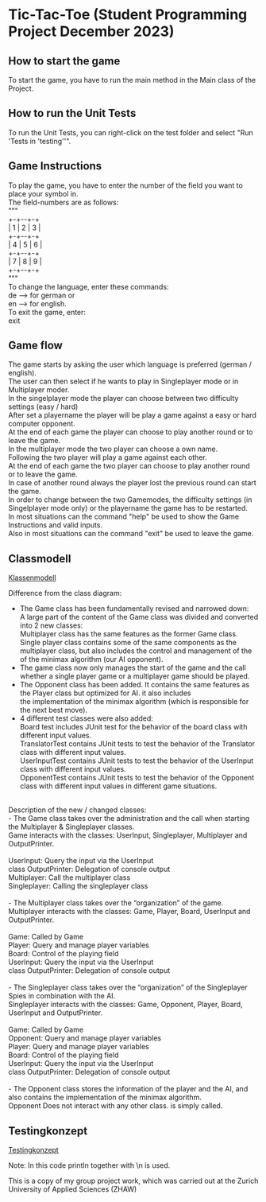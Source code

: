 # Tic-Tac-Toe (Student Programming Project December 2023)

## How to start the game
To start the game, you have to run the main method in the Main class of the Project. <br />

## How to run the Unit Tests
To run the Unit Tests, you can right-click on the test folder and select "Run 'Tests in 'testing''". <br />

## Game Instructions
To play the game, you have to enter the number of the field you want to place your symbol in. <br />
                The field-numbers are as follows: <br />
                """<br />
                   +-+--+-+<br />
                   | 1 | 2 | 3 |<br />
                   +-+--+-+<br />
                   | 4 | 5 | 6 |<br />
                   +-+--+-+<br />
                   | 7 | 8 | 9 |<br />
                   +-+--+-+<br />
                """ <br />
                To change the language, enter these commands:<br />
                   de  --> for german or<br />
                   en  --> for english.<br />
                To exit the game, enter:<br />
                    exit<br />
                
## Game flow
The game starts by asking the user which language is preferred (german / english). <br />
The user can then select if he wants to play in Singleplayer mode or in Multiplayer moder.<br />
In the singelplayer mode the player can choose between two difficulty settings (easy / hard) <br />
After set a playername the player will be play a game against a easy or hard computer opponent.<br />
At the end of each game the player can choose to play another round or to leave the game.<br />
In the multiplayer mode the two player can choose a own name. <br />
Following the two player will play a game against each other.<br />
At the end of each game the two player can choose to play another round or to leave the game.<br />
In case of another round always the player lost the previous round can start the game.<br />
In order to change between the two Gamemodes, the difficulty settings (in Singelplayer mode only) or the playername the game has to be restarted.<br />
In most situations can the command "help" be used to show the Game Instructions and valid inputs.<br />
Also in most situations can the command "exit" be used to leave the game.<br />

## Classmodell

[Klassenmodell](./documentation/Klassendiagramm/Klassenmodell.md)

Difference from the class diagram:<br />
- The Game class has been fundamentally revised and narrowed down:<br />
  A large part of the content of the Game class was divided and converted into 2 new classes:<br />
  Multiplayer class has the same features as the former Game class.<br />
  Single player class contains some of the same components as the multiplayer class, but also includes the control and management of the
  of the minimax algorithm (our AI opponent).<br />
- The game class now only manages the start of the game and the call whether a single player game or a multiplayer game should be played.<br />
- The Opponent class has been added. It contains the same features as the Player class but optimized for AI. it also includes <br />
  the implementation of the minimax algorithm (which is responsible for the next best move).<br />
- 4 different test classes were also added:<br />
  Board test includes JUnit test for the behavior of the board class with different input values.<br />
  TranslatorTest contains JUnit tests to test the behavior of the Translator class with different input values.<br />
  UserInputTest contains JUnit tests to test the behavior of the UserInput class with different input values.<br />
  OpponentTest contains JUnit tests to test the behavior of the Opponent class with different input values in different game situations.<br />
<br />
Description of the new / changed classes:<br />
- The Game class takes over the administration and the call when starting the Multiplayer & Singleplayer classes.<br />
  Game interacts with the classes: UserInput, Singleplayer, Multiplayer and OutputPrinter.<br /><br />
      UserInput: Query the input via the UserInput<br /> class
      OutputPrinter: Delegation of console output<br />
      Multiplayer: Call the multiplayer class<br />
      Singleplayer: Calling the singleplayer class<br /><br />
 - The Multiplayer class takes over the “organization” of the game.<br />
   Multiplayer interacts with the classes: Game, Player, Board, UserInput and OutputPrinter.<br /><br />
      Game: Called by Game<br />
      Player: Query and manage player variables<br />
      Board: Control of the playing field<br />
      UserInput: Query the input via the UserInput<br /> class
      OutputPrinter: Delegation of console output<br /><br />
 - The Singleplayer class takes over the “organization” of the Singleplayer Spies in combination with the AI.<br />
   Singleplayer interacts with the classes: Game, Opponent, Player, Board, UserInput and OutputPrinter.<br /><br />
      Game: Called by Game<br />
      Opponent: Query and manage player variables<br />
      Player: Query and manage player variables<br />
      Board: Control of the playing field<br />
      UserInput: Query the input via the UserInput<br /> class
      OutputPrinter: Delegation of console output<br /><br />
- The Opponent class stores the information of the player and the AI, and also contains the implementation of the minimax algorithm.<br />
   Opponent Does not interact with any other class. is simply called.<br />


## Testingkonzept

[Testingkonzept](./documentation/Klassendiagramm/testingconcept.md)

Note:
In this code println together with \n is used.

This is a copy of my group project work, which was carried out at the Zurich University of Applied Sciences (ZHAW)
